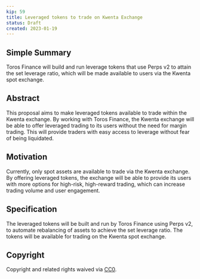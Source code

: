 ```yaml
---
kip: 59
title: Leveraged tokens to trade on Kwenta Exchange
status: Draft
created: 2023-01-19
---
```

## Simple Summary
Toros Finance will build and run leverage tokens that use Perps v2 to attain the set leverage ratio, which will be made available to users via the Kwenta spot exchange.

## Abstract
This proposal aims to make leveraged tokens available to trade within the Kwenta exchange. By working with Toros Finance, the Kwenta exchange will be able to offer leveraged trading to its users without the need for margin trading. This will provide traders with easy access to leverage without fear of being liquidated.

## Motivation
Currently, only spot assets are available to trade via the Kwenta exchange. By offering leveraged tokens, the exchange will be able to provide its users with more options for high-risk, high-reward trading, which can increase trading volume and user engagement.

## Specification
The leveraged tokens will be built and run by Toros Finance using Perps v2, to automate rebalancing of assets to achieve the set leverage ratio.
The tokens will be available for trading on the Kwenta spot exchange.


## Copyright

Copyright and related rights waived via [CC0](https://creativecommons.org/publicdomain/zero/1.0/).